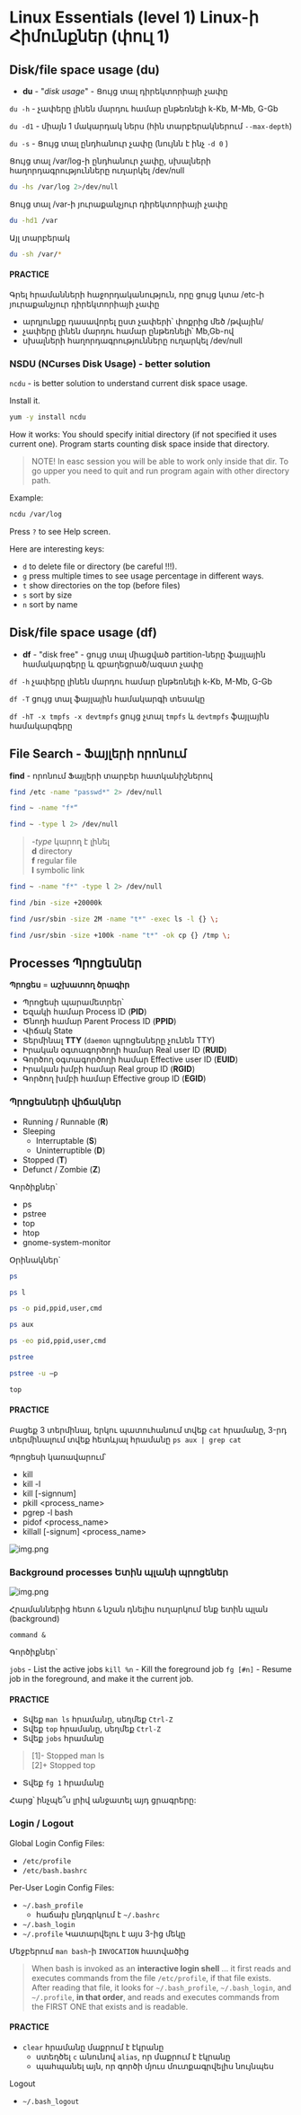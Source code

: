 # Linux Essentials (level 1) Linux-ի Հիմունքներ (փուլ 1)

## Disk/file space usage (du)

* **du** - "_disk usage_" - Ցույց տալ դիրեկտորիայի չափը


`du -h`	- չափերը լինեն մարդու համար ընթեռնելի k-Kb, M-Mb, G-Gb 

`du -d1` - միայն 1 մակարդակ ներս (հին տարբերակներում `--max-depth`)

`du -s` - Ցույց տալ ընդհանուր չափը (նույնն է ինչ `-d 0` )


Ցույց տալ /var/log-ի ընդհանուր չափը, սխալների հաղորդագրությունները ուղարկել /dev/null
```bash
du -hs /var/log 2>/dev/null
```

Ցույց տալ /var-ի յուրաքանչյուր դիրեկտորիայի  չափը
```bash
du -hd1 /var
```

Այլ տարբերակ
```bash
du -sh /var/*
```

#### PRACTICE

Գրել հրամանների հաջորդականություն, որը ցույց կտա /etc-ի յուրաքանչյուր դիրեկտորիայի չափը
* արդյունքը դասավորել ըստ չափերի՝ փոքրից մեծ /թվային/
* չափերը լինեն մարդու համար ընթեռնելի՝ Mb,Gb-ով
* սխալների հաղորդագրությունները ուղարկել /dev/null


### NSDU (NCurses Disk Usage) - better solution

`ncdu` - is better solution to understand current disk space usage.

Install it.

```bash
yum -y install ncdu
```

How it works:
You should specify initial directory (if not specified it uses current one).
Program starts counting disk space inside that directory.

> NOTE! In easc session you will be able to work only inside that dir. 
> To go upper you need to quit and run program again with other directory path.


Example:

```bash
ncdu /var/log
```


Press `?` to see Help screen.

Here are interesting keys:
* `d` to delete file or directory (be careful !!!).
* `g` press multiple times to see usage percentage in different ways.
* `t` show directories on the top (before files)
* `s` sort by size 
* `n` sort by name




## Disk/file space usage (df)

* **df** - "disk free" - ցույց տալ միացված partition-ները ֆայլային համակարգերը 
և զբաղեցրած/ազատ չափը


`df -h`  չափերը լինեն մարդու համար ընթեռնելի k-Kb, M-Mb, G-Gb 

`df -T`  ցույց տալ ֆայլային համակարգի տեսակը

`df -hT -x tmpfs -x devtmpfs` ցույց չտալ `tmpfs` և `devtmpfs` ֆայլային համակարգերը

## File Search - Ֆայլերի որոնում

**find** - որոնում Ֆայլերի տարբեր հատկանիշներով


```bash
find /etc -name "passwd*" 2> /dev/null
```

```bash
find ~ -name "f*“
```

```bash
find ~ -type l 2> /dev/null
```
> _-type_  կարող է լինել <br>
>   **d**    directory <br>
>   **f**    regular file <br>
>   **l**    symbolic link <br>

```bash
find ~ -name "f*" -type l 2> /dev/null
```

```bash
find /bin -size +20000k
```

```bash
find /usr/sbin -size 2M -name "t*" -exec ls -l {} \;
```

```bash
find /usr/sbin -size +100k -name "t*" -ok cp {} /tmp \;
```


## Processes  Պրոցեսներ

**Պրոցես** = **աշխատող ծրագիր**


* Պրոցեսի պարամետրեր՝
* Եզակի համար 	Process ID (**PID**)
* Ծնողի համար  	Parent Process ID (**PPID**)
* Վիճակ 		State
* Տերմինալ 		**TTY** (`daemon` պրոցեսները չունեն TTY)
* Իրական օգտագործողի համար  Real user ID (**RUID**)
* Գործող օգտագործողի համար Effective user ID (**EUID**)
* Իրական խմբի համար Real group ID (**RGID**)
* Գործող խմբի համար Effective group ID (**EGID**)

### Պրոցեսների վիճակներ

* Running / Runnable (**R**)
* Sleeping 
  * Interruptable (**S**)
  * Uninterruptible (**D**)
* Stopped (**T**)
* Defunct / Zombie (**Z**)


Գործիքներ`

* ps
* pstree
* top
* htop
* gnome-system-monitor



Օրինակներ`

```bash
ps
```
```bash
ps l
```

```bash
ps -o pid,ppid,user,cmd
```

```bash
ps aux 
```

```bash
ps -eo pid,ppid,user,cmd 
```

```bash
pstree 
```

```bash
pstree -u –p
```

```bash
top
```

#### PRACTICE

Բացեք 3 տերմինալ, երկու պատուհանում տվեք `cat` հրամանը,
3-րդ տերմինալում տվեք հետևյալ հրամանը
`ps aux | grep cat`



Պրոցեսի կառավարում՝


* kill 
* kill -l 
* kill [-signnum] <PID> 
* pkill <process_name>
* pgrep -l bash
* pidof <process_name>
* killall [-signum] <process_name> 

![img.png](img/signals.png)

### Background processes Ետին պլանի պրոցեներ


![img.png](img.png)


Հրամաններից հետո `&` նշան դնելիս ուղարկում ենք ետին պլան (background) 

`command &`

Գործիքներ`

 `jobs`     - List  the  active  jobs
 `kill %n` - Kill the foreground  job 
 `fg [#n]` - Resume job in the foreground, 
                 and make it the current  job. 

#### PRACTICE

* Տվեք `man ls` հրամանը, սեղմեք `Ctrl-Z`
* Տվեք `top` հրամանը, սեղմեք `Ctrl-Z`
* Տվեք `jobs` հրամանը

> [1]-  Stopped                 man ls <br> 
> [2]+  Stopped                 top

* Տվեք `fg 1` հրամանը

Հարց՝ ինչպե՞ս լրիվ անջատել այդ ցրագրերը:

### Login / Logout

Global Login Config Files:
* `/etc/profile`
* `/etc/bash.bashrc`

Per-User Login Config Files:
* `~/.bash_profile` 
  * հաճախ ընդգրկում է `~/.bashrc`
* `~/.bash_login`   
* `~/.profile`
Կատարվելու է այս 3-ից մեկը

Մեջբերում `man bash`-ի `INVOCATION` հատվածից

> When bash is invoked as an **interactive login shell** ...
> it first reads and executes commands from the file `/etc/profile`, if that file exists.  
> After reading that file, it looks for
>    `~/.bash_profile`,  `~/.bash_login`,  and `~/.profile`, **in that order**, 
> and reads and executes commands from the FIRST ONE that exists and is readable.  


#### PRACTICE
* `clear` հրամանը մաքրում է էկրանը
  * ստեղծել `c` անունով `alias`, որ մաքրում է էկրանը
  * պահպանել այն, որ գործի մյուս մուտքագրվելիս նույնպես


Logout

*   `~/.bash_logout`

